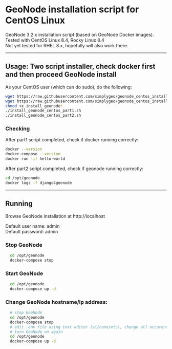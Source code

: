 # GeoNode installation script for CentOS Linux

GeoNode 3.2.x installation script (based on GeoNode Docker images).<br>
Tested with CentOS Linux 8.4, Rocky Linux 8.4
<br>
Not yet tested for RHEL 8.x, hopefully will also work there. 

<hr>

## Usage: Two script installer, check docker first and then proceed GeoNode install

As your CentOS user (which can do sudo), do the following:
``` bash
wget https://raw.githubusercontent.com/simplygeo/geonode_centos_installation/main/install_geonode_centos_part1.sh
wget https://raw.githubusercontent.com/simplygeo/geonode_centos_installation/main/install_geonode_centos_part2.sh
chmod +x install_geonode*
./install_geonode_centos_part1.sh
./install_geonode_centos_part2.sh
```


### Checking
After part1 script completed, check if docker running correctly:
``` bash
docker --version
docker-compose --version
docker run -it hello-world
```

After part2 script completed, check if geonode running correctly:
``` bash
cd /opt/geonode
docker logs -f django4geonode
```

<hr>

## Running
Browse GeoNode installation at http://localhost

Default user name: admin
<br>
Default password: admin


### Stop GeoNode
``` bash
  cd /opt/geonode
  docker-compose stop
```

### Start GeoNode
``` bash
  cd /opt/geonode
  docker-compose up -d
```

### Change GeoNode hostname/ip address:
``` bash
  # stop GeoNode
  cd /opt/geonode
  docker-compose stop
  # edit .env file using text editor (vi/nano/etc), change all occurence of "localhost" into desired hostname/ip address
  # turn GeoNode on again
  cd /opt/geonode
  docker-compose up -d
```

